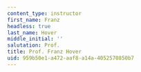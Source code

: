```yaml
---
content_type: instructor
first_name: Franz
headless: true
last_name: Hover
middle_initial: ''
salutation: Prof.
title: Prof. Franz Hover
uid: 959b50e1-a472-aaf8-a14a-4052570850b7
---
```

